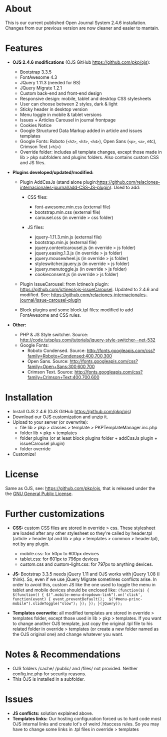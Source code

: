 # About
This is our current published Open Journal System 2.4.6 installation. Changes from our previous version are now cleaner and easier to mantain. 

# Features
- <b>OJS 2.4.6 modifications</b> (OJS GitHub https://github.com/pkp/ojs):
  - Bootstrap 3.3.5
  - FontAwesome 4.3
  - JQuery 1.11.3 (needed for BS)
  - JQuery Migrate 1.2.1
  - Custom back-end and front-end design
  - Responsive design: mobile, tablet and desktop CSS stylesheets
  - User can choose between 2 styles, dark & light
  - Sticky header in desktop version
  - Menu toggle in mobile & tablet versions
  - Issues + Articles Carousel in journal frontpage
  - Cookies Notice
  - Google Structured Data Markup added in article and issues templates
  - Google Fonts: Roboto (`<h2>`, `<h3>`, `<h4>`), Open Sans (`<p>`, `<a>`, etc), Crimson Text (`<h1>`)
  - Override folder: includes all template changes, except those made in lib > pkp  subfolders and plugins folders. Also contains custom CSS and JS files.

- <b>Plugins developed/updated/modified:</b>
  - Plugin AddCssJs (stand alone plugin:https://github.com/relaciones-internacionales-journal/add-CSS-JS-plugin). Used to add:
    - CSS files:
      - font-awesome.min.css (external file)
      - bootstrap.min.css (external file)
      - carousel.css (in override > css folder)

    - JS files:
      - jquery-1.11.3.min.js (external file)
      - bootstrap.min.js (external file)
      - jquery.contentcarousel.js (in override > js folder)
      - jquery.easing.1.3.js (in override > js folder)
      - jquery.mousewheel.js (in override > js folder)
      - styleswitcher.jquery.js (in override > js folder)
      - jquery.menutoggle.js (in override > js folder)
      - cookieconsent.js (in override > js folder)

  - Plugin IssueCarousel: from Ictineo’s plugin: https://github.com/ictineo/ojs-issueCarousel. Updated to 2.4.6 and modified. See: https://github.com/relaciones-internacionales-journal/issue-carousel-plugin
  - Block plugins and some block.tpl files: modified to add FontAwesome and CSS rules.

- <b>Other:</b>
  - PHP & JS Style switcher.  Source: http://code.tutsplus.com/tutorials/jquery-style-switcher--net-532
  - Google Fonts: 
    - Roboto Condensed. Source:  http://fonts.googleapis.com/css?family=Roboto+Condensed:400,700,300
    - Open Sans. Source: http://fonts.googleapis.com/css?family=Open+Sans:300,600,700
    - Crimson Text. Source: http://fonts.googleapis.com/css?family=Crimson+Text:400,700,600

# Installation
- Install OJS 2.4.6 (OJS GitHub https://github.com/pkp/ojs)
- Download our OJS customization and unzip it.
- Upload to your server (or overwrite):
  - file lib > pkp > classes > template > PKPTemplateManager.inc.php
  - folder lib > pkp > templates
  - folder plugins (or at least block plugins folder + addCssJs plugin + issueCarousel plugin)
  - folder override
- Customize!

# License
Same as OJS, see: https://github.com/pkp/ojs, that is released under the the <a href="https://github.com/pkp/ojs/blob/master/docs/COPYING" target="_blank">GNU General Public License</a>.

# Further customizations
- <b>CSS:</b> custom CSS files are stored in override > css. These stylesheet are loaded after any other stylesheet so they're called by header.tpl (article > header.tpl and lib > pkp > templates > common > header.tpl), not by any plugin.
  - mobile.css: for 50px to 600px devices
  - tablet.css: for 601px to 796px devices
  - custom.css and custom-light.css: for 797px to anything devices.

- <b>JS:</b> Bootstrap 3.3.5 needs jQuery 1.11 and OJS works with jQuery 1.08 (I think). So, even if we use jQuery Migrate sometimes conflicts arise. In order to avoid this, custom JS like the one used to toggle the menu in tablet and mobile devices should be enclosed like:
`(function($) {
	$(function() {
		$(".mobile-menu-dropdown-link").on('click', function(event) {
		event.preventDefault(); 
		$("#menu-princ-mobile").slideToggle("slow");
		});
	});
}(jQuery));`

- <b>Templates overwrite:</b> all modified templates are stored in override > templates folder, except those used in lib > pkp > templates. If you want to change another OJS  template, just copy the original .tpl file to his related folder in override > templates (or create a new folder named as the OJS original one) and change whatever you want.

# Notes & Recommendations
- OJS folders /cache/ /public/ and /files/ not provided. Neither config.inc.php for security reasons. 
- This OJS is installed in a subfolder.

# Issues
- <b>JS conflicts:</b> solution explained above.
- <b>Templates links:</b> Our hosting configuration forced us to hard code most OJS internal links and create lot's of weird .htaccess rules. So you may have to change some links in .tpl files in override > templates

